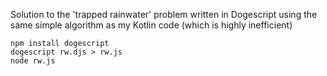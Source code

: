 Solution to the 'trapped rainwater' problem written in Dogescript
using the same simple algorithm as my Kotlin code (which is highly inefficient)

```
npm install dogescript
dogescript rw.djs > rw.js
node rw.js
```
